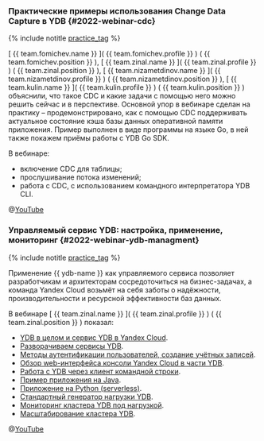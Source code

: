 ### Практические примеры использования Change Data Capture в YDB {#2022-webinar-cdc}

{% include notitle [practice_tag](../../tags.md#practice) %}

[ {{ team.fomichev.name }} ]( {{ team.fomichev.profile }} ) ( {{ team.fomichev.position }} ), [ {{ team.zinal.name }} ](  {{ team.zinal.profile }} ) ( {{ team.zinal.position }} ), [  {{ team.nizametdinov.name }} ]( {{ team.nizametdinov.profile }} ) ( {{ team.nizametdinov.position }} ), [ {{ team.kulin.name }} ]( {{ team.kulin.profile }} ) ( {{ team.kulin.position }} ) объяснили, что такое CDC и какие задачи с помощью него можно решить сейчас и в перспективе. Основной упор в вебинаре сделан на практику – продемонстрировано, как с помощью CDC поддерживать актуальное состояние кэша базы данных оперативной памяти приложения. Пример выполнен в виде программы на языке Go, в ней также покажем приёмы работы с YDB Go SDK. 

В вебинаре: 
* включение CDC для таблицы;
* прослушивание потока изменений;
* работа с CDC, c использованием командного интерпретатора YDB CLI.

@[YouTube](https://www.youtube.com/watch?v=BG6pPfQ0IHE)

### Управляемый сервис YDB: настройка, применение, мониторинг {#2022-webinar-ydb-managment}

{% include notitle [practice_tag](../../tags.md#practice) %}

Применение {{ ydb-name }} как управляемого сервиса позволяет разработчикам и архитекторам сосредоточиться на бизнес-задачах, а команда Yandex Cloud возьмёт на себя заботы о надёжности, производительности и ресурсной эффективности баз данных. 

В вебинаре [ {{ team.zinal.name }} ]( {{ team.zinal.profile }} ) ( {{ team.zinal.position }} ) показал:
* [YDB в целом и сервис YDB в Yandex Cloud](https://www.youtube.com/watch?v=d5NEDzsyp7Q&t=90s).
* [Разворачиваем сервисы YDB](https://www.youtube.com/watch?v=d5NEDzsyp7Q&t=284s).
* [Методы аутентификации пользователей, создание учётных записей](https://www.youtube.com/watch?v=d5NEDzsyp7Q&t=728s).
* [Обзор web-интерфейса консоли Yandex Cloud в части YDB](https://www.youtube.com/watch?v=d5NEDzsyp7Q&t=1145s).
* [Работа с YDB через клиент командной строки](https://www.youtube.com/watch?v=d5NEDzsyp7Q&t=1396s).
* [Пример приложения на Java](https://www.youtube.com/watch?v=d5NEDzsyp7Q&t=1837s).
* [Приложение на Python (serverless)](https://www.youtube.com/watch?v=d5NEDzsyp7Q&t=2466s).
* [Стандартный генератор нагрузки YDB](https://www.youtube.com/watch?v=d5NEDzsyp7Q&t=2962s).
* [Мониторинг кластера YDB под нагрузкой](https://www.youtube.com/watch?v=d5NEDzsyp7Q&t=3189s).
* [Масштабирование кластера YDB](https://www.youtube.com/watch?v=d5NEDzsyp7Q&t=3417s).

@[YouTube](https://www.youtube.com/watch?v=d5NEDzsyp7Q)